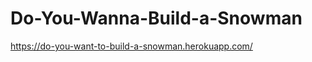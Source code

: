 Do-You-Wanna-Build-a-Snowman
============================
https://do-you-want-to-build-a-snowman.herokuapp.com/

